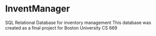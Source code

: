 # InventManager
SQL Relational Database for inventory management
This database was created as a final project for Boston University CS 669
